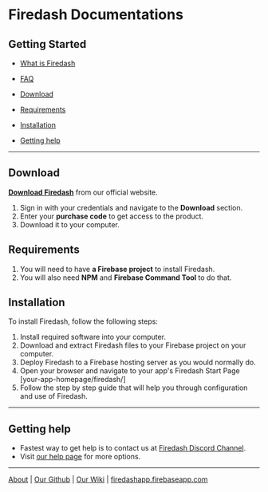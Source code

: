 # Firedash Documentations

## Getting Started

- [What is Firedash](https://nikahmadz.github.io/Firedash/)
- [FAQ](https://github.com/nikahmadz/Firedash/wiki/FAQ)

- [Download](https://nikahmadz.github.io/Firedash/docs/#download)
- [Requirements](https://nikahmadz.github.io/Firedash/docs/#requirements)
- [Installation](https://nikahmadz.github.io/Firedash/docs/#installation)
- [Getting help](https://nikahmadz.github.io/Firedash/docs/#getting-help)

---

## Download
[**Download Firedash**][home] from our official website.
1. Sign in with your credentials and navigate to the **Download** section.
2. Enter your **purchase code** to get access to the product.
3. Download it to your computer.

## Requirements
1. You will need to have **a Firebase project** to install Firedash.
2. You will also need **NPM** and **Firebase Command Tool** to do that.

## Installation

To install Firedash, follow the following steps:

1. Install required software into your computer.
2. Download and extract Firedash files to your Firebase project on your computer.
3. Deploy Firedash to a Firebase hosting server as you would normally do.
4. Open your browser and navigate to your app's Firedash Start Page [your-app-homepage/firedash/]
5. Follow the step by step guide that will help you through configuration and use of Firedash.

---

## Getting help

- Fastest way to get help is to contact us at [Firedash Discord Channel][discord].
- Visit [our help page](https://nikahmadz.github.io/Firedash/help/) for more options.

---

[About](https://nikahmadz.github.io/Firedash/) | [Our Github](https://github.com/nikahmadz/Firedash/) | [Our Wiki][wiki] | [firedashapp.firebaseapp.com][home]

[discord]: https://discord.gg/Xk4DJHs
[wiki]: https://github.com/nikahmadz/Firedash/wiki/
[home]: https://firedashapp.firebaseapp.com/
